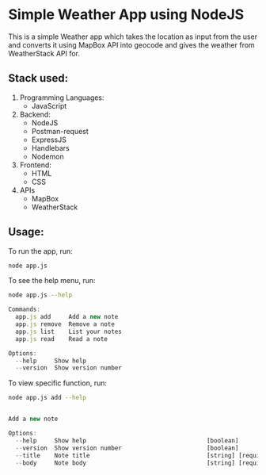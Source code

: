 # Simple Weather App using NodeJS

This is a simple Weather app which takes the location as input from the user and converts it using MapBox API into geocode and gives the weather from WeatherStack API for.

## Stack used:

1. Programming Languages:
   - JavaScript
2. Backend:
   - NodeJS
   - Postman-request
   - ExpressJS
   - Handlebars
   - Nodemon
3. Frontend:
   - HTML
   - CSS
4. APIs
   - MapBox
   - WeatherStack

## Usage:

To run the app, run:

```bash
node app.js
```

To see the help menu, run:

```bash
node app.js --help
```

```javascript
Commands:
  app.js add     Add a new note
  app.js remove  Remove a note
  app.js list    List your notes
  app.js read    Read a note

Options:
  --help     Show help                                                 [boolean]
  --version  Show version number                                       [boolean]
```

To view specific function, run:

```bash
node app.js add --help
```

```javascript

Add a new note

Options:
  --help     Show help                                  [boolean]
  --version  Show version number                        [boolean]
  --title    Note title                                 [string] [required]
  --body     Note body                                  [string] [required]
```
